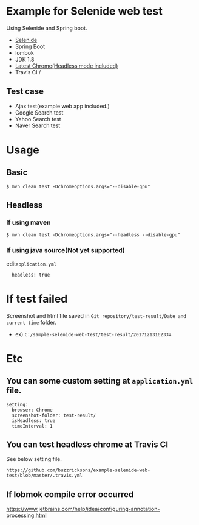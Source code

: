 # Example for Selenide web test
Using Selenide and Spring boot.
- [Selenide](http://selenide.org/)
- Spring Boot
- lombok
- JDK 1.8
- [Latest Chrome(Headless mode included)](https://www.google.com/chrome/browser/desktop/index.html)
- Travis CI
/
## Test case
- Ajax test(example web app included.)
- Google Search test
- Yahoo Search test
- Naver Search test

# Usage
## Basic
```
$ mvn clean test -Dchromeoptions.args="--disable-gpu"
```

## Headless
### If using maven
```
$ mvn clean test -Dchromeoptions.args="--headless --disable-gpu"
```

### If using java source(Not yet supported)
edit`application.yml`
```
  headless: true
```

# If test failed
Screenshot and html file saved in `Git repository/test-result/Date and current time` folder.

- ex) `C:/sample-selenide-web-test/test-result/20171213162334`

# Etc
## You can some custom setting at `application.yml` file.
```
setting:
  browser: Chrome
  screenshot-folder: test-result/
  isHeadless: true
  timeInterval: 1

```

## You can test headless chrome at Travis CI
See below setting file.
```
https://github.com/buzzricksons/example-selenide-web-test/blob/master/.travis.yml
```

## If lobmok compile error occurred
https://www.jetbrains.com/help/idea/configuring-annotation-processing.html